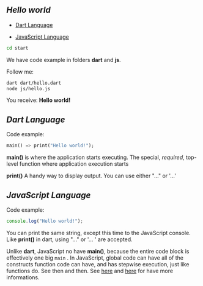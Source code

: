 ## *Hello world*

- [Dart Language](#dart-language)

- [JavaScript Language](#javascript-language)

```bash
cd start
```

We have code example in folders **dart** and **js**. 

Follow me:

```bash
dart dart/hello.dart
node js/hello.js
```

You receive: **Hello world!**

## *Dart Language*

Code example:

```dart
main() => print("Hello world!");
```

**main()** is where the application starts executing. The special, *required*, top-level function where application execution starts

**print()** A handy way to display output. You can use either "..."  or  '...'

## *JavaScript Language*

Code example:

```javascript
console.log("Hello world!");
```

You can print the same string, except this time to the JavaScript console. Like **print()** in dart, using "..." or '... ' are accepted. 

Unlike **dart**, JavaScript no have **main()**, because the entire code block is effectively one big `main` . In JavaScript, global code can have all of the constructs function code can have, and has stepwise execution, just like functions do. See then and then. See [here](http://es5.github.io/#x10.4.1) and [here](http://es5.github.io/#x10.4.3) for have more informations.

